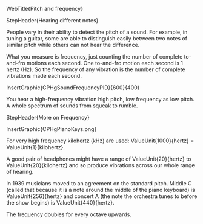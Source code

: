 WebTitle{Pitch and frequency}

StepHeader{Hearing different notes}

People vary in their ability to detect the pitch of a sound. For example, in tuning a guitar, some are able to distinguish easily between two notes of similar pitch while others can not hear the difference.

What you measure is frequency, just counting the number of complete to-and-fro motions each second. One to-and-fro motion each second is 1 hertz (Hz). So the frequency of any vibration is the number of complete vibrations made each second.

InsertGraphic{CPHgSoundFrequencyPID}{600}{400}

You hear a high-frequency vibration high pitch, low frequency as low pitch. A whole spectrum of sounds from squeak to rumble.

StepHeader{More on Frequency}

InsertGraphic{CPHgPianoKeys.png}

For very high frequency kilohertz (kHz) are used: ValueUnit{1000}{hertz} = ValueUnit{1}{kilohertz}.

A good pair of headphones might have a range of ValueUnit{20}{hertz} to ValueUnit{20}{kilohertz} and so produce vibrations across our whole range of hearing.

In 1939 musicians moved to an agreement on the standard pitch. Middle C (called that because it is a note around the middle of the piano keyboard) is ValueUnit{256}{hertz} and concert A (the note the orchestra tunes to before the show begins) is ValueUnit{440}{hertz}.

The frequency doubles for every octave upwards.

